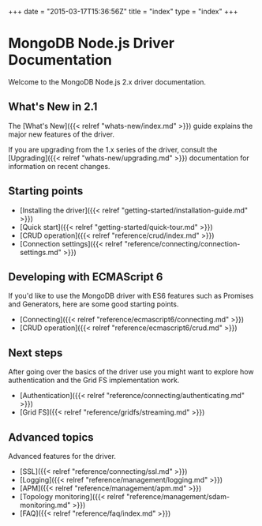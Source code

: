 +++
date = "2015-03-17T15:36:56Z"
title = "index"
type = "index"
+++

# MongoDB Node.js Driver Documentation

Welcome to the MongoDB Node.js 2.x driver documentation.


## What's New in 2.1

The [What's New]({{< relref "whats-new/index.md" >}}) guide explains the major new features of the driver.

If you are upgrading from the 1.x series of the driver, consult the [Upgrading]({{< relref "whats-new/upgrading.md" >}}) documentation for
information on recent changes.

## Starting points

* [Installing the driver]({{< relref "getting-started/installation-guide.md" >}})
* [Quick start]({{< relref "getting-started/quick-tour.md" >}})
* [CRUD operation]({{< relref "reference/crud/index.md" >}})
* [Connection settings]({{< relref "reference/connecting/connection-settings.md" >}})

## Developing with ECMAScript 6

If you'd like to use the MongoDB driver with ES6 features such as Promises and Generators, here are some good starting points.

* [Connecting]({{< relref "reference/ecmascript6/connecting.md" >}})
* [CRUD operation]({{< relref "reference/ecmascript6/crud.md" >}})

## Next steps

After going over the basics of the driver use you might want to explore how authentication and the Grid FS implementation work.

* [Authentication]({{< relref "reference/connecting/authenticating.md" >}})
* [Grid FS]({{< relref "reference/gridfs/streaming.md" >}})

## Advanced topics

Advanced features for the driver.

* [SSL]({{< relref "reference/connecting/ssl.md" >}})
* [Logging]({{< relref "reference/management/logging.md" >}})
* [APM]({{< relref "reference/management/apm.md" >}})
* [Topology monitoring]({{< relref "reference/management/sdam-monitoring.md" >}})
* [FAQ]({{< relref "reference/faq/index.md" >}})
